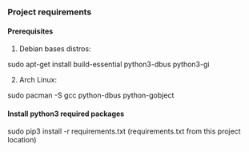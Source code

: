 ### Project requirements

#### Prerequisites

1. Debian bases distros:

  sudo apt-get install build-essential python3-dbus python3-gi

2. Arch Linux:

  sudo pacman -S gcc python-dbus python-gobject

#### Install python3 required packages

  sudo pip3 install -r requirements.txt (requirements.txt from this project location)
